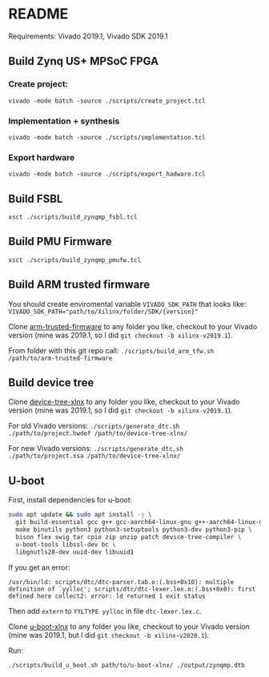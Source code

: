
# README

Requirements: Vivado 2019.1, Vivado SDK 2019.1

## Build Zynq US+ MPSoC FPGA

### Create project:

```vivado -mode batch -source ./scripts/create_project.tcl```

### Implementation + synthesis

```vivado -mode batch -source ./scripts/implementation.tcl```

### Export hardware

```vivado -mode batch -source ./scripts/export_hadware.tcl```

## Build FSBL

```xsct ./scripts/build_zynqmp_fsbl.tcl```

## Build PMU Firmware

```xsct ./scripts/build_zynqmp_pmufw.tcl```

## Build ARM trusted firmware

You should create enviromental variable `VIVADO_SDK_PATH` that looks like:
```VIVADO_SDK_PATH="path/to/Xilinx/folder/SDK/{version}"```

Clone [arm-trusted-firmware](https://github.com/Xilinx/arm-trusted-firmware.git) to any folder you like, checkout to your Vivado version (mine was 2019.1, so I did `git checkout -b xilinx-v2019.1`).

From folder with this git repo call:
```./scripts/build_arm_tfw.sh /path/to/arm-trusted-firmware```

## Build device tree

Clone [device-tree-xlnx](https://github.com/Xilinx/device-tree-xlnx.git) to any folder you like, checkout to your Vivado version (mine was 2019.1, so I did `git checkout -b xilinx-v2019.1`).

For old Vivado versions:
```./scripts/generate_dtc.sh ./path/to/project.hwdef /path/to/device-tree-xlnx/```

For new Vivado versions:
```./scripts/generate_dtc.sh ./path/to/project.xsa /path/to/device-tree-xlnx/```

## U-boot

First, install dependencies for u-boot:

```bash
sudo apt update && sudo apt install -y \
  git build-essential gcc g++ gcc-aarch64-linux-gnu g++-aarch64-linux-gnu \
  make binutils python3 python3-setuptools python3-dev python3-pip \
  bison flex swig tar cpio zip unzip patch device-tree-compiler \
  u-boot-tools libssl-dev bc \
  libgnutls28-dev uuid-dev libuuid1
  ```

If you get an error:

```/usr/bin/ld: scripts/dtc/dtc-parser.tab.o:(.bss+0x10): multiple definition of `yylloc'; scripts/dtc/dtc-lexer.lex.o:(.bss+0x0): first defined here
collect2: error: ld returned 1 exit status```

Then add `extern` to `YYLTYPE yylloc` in file `dtc-lexer.lex.c`.

Clone [u-boot-xlnx](https://github.com/Xilinx/u-boot-xlnx.git) to any folder you like, checkout to your Vivado version (mine was 2019.1, but I did `git checkout -b xilinx-v2020.1`).

Run:

```./scripts/build_u_boot.sh path/to/u-boot-xlnx/ ./output/zynqmp.dtb```

